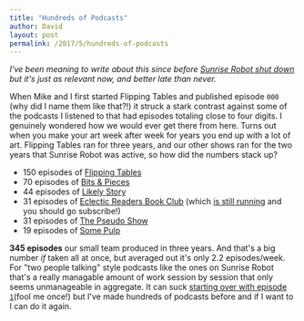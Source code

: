 ```yaml
---
title: "Hundreds of Podcasts"
author: David
layout: post
permalink: /2017/5/hundreds-of-podcasts
---
```

_I've been meaning to write about this since before [Sunrise Robot shut down](http://sunriserobot.net/blog/sunset-robot/) but it's just as relevant now, and better late than never._

When Mike and I first started Flipping Tables and published episode `000` (why did I name them like that?!) it struck a stark contrast against some of the podcasts I listened to that had episodes totaling close to four digits. I genuinely wondered how we would ever get there from here. Turns out when you make your art week after week for years you end up with a lot of art. Flipping Tables ran for three years, and our other shows ran for the two years that Sunrise Robot was active, so how did the numbers stack up?

- 150 episodes of [Flipping Tables](http://sunriserobot.net/flippingtables)
- 70 episodes of [Bits & Pieces](http://sunriserobot.net/bitsandpieces)
- 44 episodes of [Likely Story](http://sunriserobot.net/likelystory)
- 31 episodes of [Eclectic Readers Book Club](http://sunriserobot.net/eclecticreaders) (which [is still running](http://eclecticreaders.fireside.fm/) and you should go subscribe!)
- 31 episodes of [The Pseudo Show](http://sunriserobot.net/pseudoshow)
- 19 episodes of [Some Pulp](http://sunriserobot.net/somepulp)

**345 episodes** our small team produced in three years. And that's a big number _if_ taken all at once, but averaged out it's only 2.2 episodes/week. For "two people talking" style podcasts like the ones on Sunrise Robot that's a really managable amount of work session by session that only seems unmanageable in aggregate. It can suck [starting over with episode `1`](http://nostalgiagoggles.aduio)(fool me once!) but I've made hundreds of podcasts before and if I want to I can do it again.
